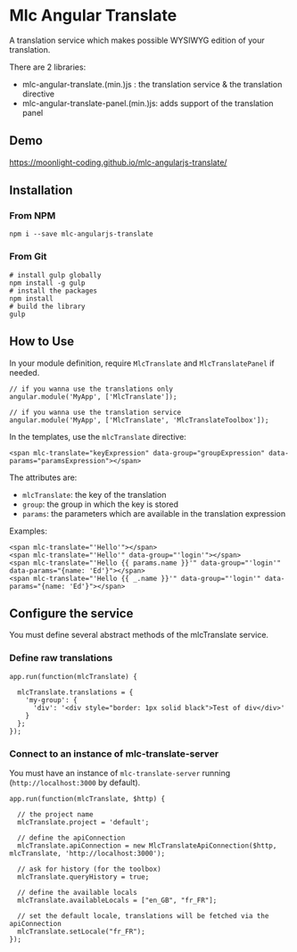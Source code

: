 # Mlc Angular Translate

A translation service which makes possible WYSIWYG edition of your translation.

There are 2 libraries:

- mlc-angular-translate.(min.)js : the translation service & the translation directive
- mlc-angular-translate-panel.(min.)js: adds support of the translation panel

## Demo

https://moonlight-coding.github.io/mlc-angularjs-translate/

## Installation

### From NPM

```
npm i --save mlc-angularjs-translate
```

### From Git

```
# install gulp globally
npm install -g gulp
# install the packages
npm install 
# build the library
gulp 
```

## How to Use

In your module definition, require `MlcTranslate` and `MlcTranslatePanel` if needed.

```
// if you wanna use the translations only
angular.module('MyApp', ['MlcTranslate']);

// if you wanna use the translation service
angular.module('MyApp', ['MlcTranslate', 'MlcTranslateToolbox']);
```

In the templates, use the `mlcTranslate` directive:

```
<span mlc-translate="keyExpression" data-group="groupExpression" data-params="paramsExpression"></span>
```

The attributes are:

- `mlcTranslate`: the key of the translation
- `group`: the group in which the key is stored
- `params`: the parameters which are available in the translation expression

Examples:

```
<span mlc-translate="'Hello'"></span>
<span mlc-translate="'Hello'" data-group="'login'"></span>
<span mlc-translate="'Hello {{ params.name }}'" data-group="'login'" data-params="{name: 'Ed'}"></span>
<span mlc-translate="'Hello {{ _.name }}'" data-group="'login'" data-params="{name: 'Ed'}"></span>
```

## Configure the service

You must define several abstract methods of the mlcTranslate service.

### Define raw translations

```
app.run(function(mlcTranslate) {
  
  mlcTranslate.translations = {
    'my-group': {
      'div': '<div style="border: 1px solid black">Test of div</div>'
    }
  };
});
```

### Connect to an instance of mlc-translate-server

You must have an instance of `mlc-translate-server` running (`http://localhost:3000` by default).

```
app.run(function(mlcTranslate, $http) {
  
  // the project name
  mlcTranslate.project = 'default';
  
  // define the apiConnection
  mlcTranslate.apiConnection = new MlcTranslateApiConnection($http, mlcTranslate, 'http://localhost:3000');
  
  // ask for history (for the toolbox)
  mlcTranslate.queryHistory = true;
  
  // define the available locals
  mlcTranslate.availableLocals = ["en_GB", "fr_FR"];
  
  // set the default locale, translations will be fetched via the apiConnection
  mlcTranslate.setLocale("fr_FR");
});
```

